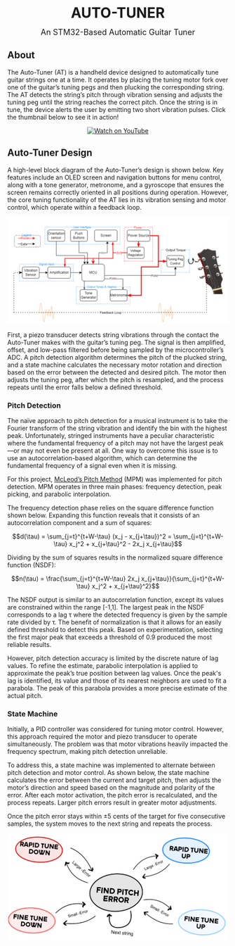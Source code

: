 <p align="center">
  <strong><font size="+3">AUTO-TUNER</font></strong>
</p>
<p align="center">
  <font size="+1">An STM32-Based Automatic Guitar Tuner</font>
</p>



## About
The Auto-Tuner (AT) is a handheld device designed to automatically tune guitar strings one at a time. It operates by placing the tuning motor fork over one of the guitar’s tuning pegs and then plucking the corresponding string. The AT detects the string’s pitch through vibration sensing and adjusts the tuning peg until the string reaches the correct pitch.  Once the string is in tune, the device alerts the user by emitting two short vibration pulses. Click the thumbnail below to see it in action!

<p align="center">
  <a href="https://www.youtube.com/watch?v=4Ss6xfbAHeE">
    <img src="https://img.youtube.com/vi/4Ss6xfbAHeE/0.jpg" alt="Watch on YouTube">
  </a>
</p>


## Auto-Tuner Design
A high-level block diagram of the Auto-Tuner’s design is shown below. Key features include an OLED screen and navigation buttons for menu control, along with a tone generator, metronome, and a gyroscope that ensures the screen remains correctly oriented in all positions during operation. However, the core tuning functionality of the AT lies in its vibration sensing and motor control, which operate within a feedback loop.

![Block Design](assets/block_design.png)

First, a piezo transducer detects string vibrations through the contact the Auto-Tuner makes with the guitar’s tuning peg. The signal is then amplified, offset, and low-pass filtered before being sampled by the microcontroller’s ADC. A pitch detection algorithm determines the pitch of the plucked string, and a state machine calculates the necessary motor rotation and direction based on the error between the detected and desired pitch. The motor then adjusts the tuning peg, after which the pitch is resampled, and the process repeats until the error falls below a defined threshold.


### Pitch Detection
The naïve approach to pitch detection for a musical instrument is to take the Fourier transform of the string vibration and identify the bin with the highest peak. Unfortunately, stringed instruments have a peculiar characteristic where the fundamental frequency of a pitch may not have the largest peak—or may not even be present at all. One way to overcome this issue is to use an autocorrelation-based algorithm, which can determine the fundamental frequency of a signal even when it is missing. 

For this project, [McLeod’s Pitch Method](https://www.cs.otago.ac.nz/graphics/Geoff/tartini/papers/A_Smarter_Way_to_Find_Pitch.pdf) (MPM) was implemented for pitch detection. MPM operates in three main phases: frequency detection, peak picking, and parabolic interpolation.

The frequency detection phase relies on the square difference function shown below. Expanding this function reveals that it consists of an autocorrelation component and a sum of squares:

```math
d(\tau) = \sum_{j=t}^{t+W-\tau} (x_j - x_{j+\tau})^2 = \sum_{j=t}^{t+W-\tau} x_j^2 + x_{j+\tau}^2 - 2x_j x_{j+\tau}
```

Dividing by the sum of squares results in the normalized square difference function (NSDF):
```math
n(\tau) = \frac{\sum_{j=t}^{t+W-\tau} 2x_j x_{j+\tau}}{\sum_{j=t}^{t+W-\tau} x_j^2 + x_{j+\tau}^2}
```

The NSDF output is similar to an autocorrelation function, except its values are constrained within the range [-1,1]. The largest peak in the NSDF corresponds to a lag τ where the detected frequency is given by the sample rate divided by τ. The benefit of normalization is that it allows for an easily defined threshold to detect this peak. Based on experimentation, selecting the first major peak that exceeds a threshold of 0.9 produced the most reliable results.

However, pitch detection accuracy is limited by the discrete nature of lag values. To refine the estimate, parabolic interpolation is applied to approximate the peak’s true position between lag values. Once the peak's lag is identified, its value and those of its nearest neighbors are used to fit a parabola. The peak of this parabola provides a more precise estimate of the actual pitch.

### State Machine
Initially, a PID controller was considered for tuning motor control. However, this approach required the motor and piezo transducer to operate simultaneously. The problem was that motor vibrations heavily impacted the frequency spectrum, making pitch detection unreliable.

To address this, a state machine was implemented to alternate between pitch detection and motor control. As shown below, the state machine calculates the error between the current and target pitch, then adjusts the motor’s direction and speed based on the magnitude and polarity of the error. After each motor activation, the pitch error is recalculated, and the process repeats. Larger pitch errors result in greater motor adjustments.

Once the pitch error stays within ±5 cents of the target for five consecutive samples, the system moves to the next string and repeats the process.


<div align="center">
  <img src="assets/state_machine.png" alt="Block Design" width="500">
</div>